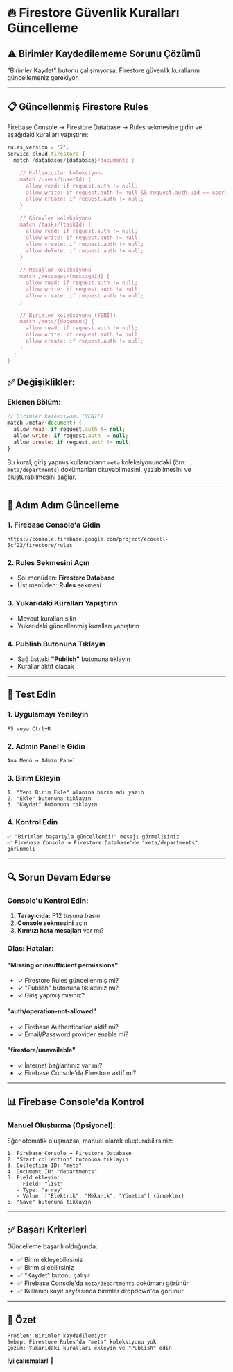 # 🔥 Firestore Güvenlik Kuralları Güncelleme

## ⚠️ Birimler Kaydedilememe Sorunu Çözümü

"Birimler Kaydet" butonu çalışmıyorsa, Firestore güvenlik kurallarını güncellemeniz gerekiyor.

---

## 📋 Güncellenmiş Firestore Rules

Firebase Console → Firestore Database → Rules sekmesine gidin ve aşağıdaki kuralları yapıştırın:

```javascript
rules_version = '2';
service cloud.firestore {
  match /databases/{database}/documents {
    
    // Kullanıcılar koleksiyonu
    match /users/{userId} {
      allow read: if request.auth != null;
      allow write: if request.auth != null && request.auth.uid == userId;
      allow create: if request.auth != null;
    }
    
    // Görevler koleksiyonu
    match /tasks/{taskId} {
      allow read: if request.auth != null;
      allow write: if request.auth != null;
      allow create: if request.auth != null;
      allow delete: if request.auth != null;
    }
    
    // Mesajlar koleksiyonu
    match /messages/{messageId} {
      allow read: if request.auth != null;
      allow write: if request.auth != null;
      allow create: if request.auth != null;
    }
    
    // Birimler koleksiyonu (YENİ!)
    match /meta/{document} {
      allow read: if request.auth != null;
      allow write: if request.auth != null;
      allow create: if request.auth != null;
    }
  }
}
```

## ✅ Değişiklikler:

### Eklenen Bölüm:
```javascript
// Birimler koleksiyonu (YENİ!)
match /meta/{document} {
  allow read: if request.auth != null;
  allow write: if request.auth != null;
  allow create: if request.auth != null;
}
```

Bu kural, giriş yapmış kullanıcıların `meta` koleksiyonundaki (örn: `meta/departments`) dokümanları okuyabilmesini, yazabilmesini ve oluşturabilmesini sağlar.

---

## 🚀 Adım Adım Güncelleme

### 1. Firebase Console'a Gidin
```
https://console.firebase.google.com/project/ecocell-5cf22/firestore/rules
```

### 2. Rules Sekmesini Açın
- Sol menüden: **Firestore Database**
- Üst menüden: **Rules** sekmesi

### 3. Yukarıdaki Kuralları Yapıştırın
- Mevcut kuralları silin
- Yukarıdaki güncellenmiş kuralları yapıştırın

### 4. Publish Butonuna Tıklayın
- Sağ üstteki **"Publish"** butonuna tıklayın
- Kurallar aktif olacak

---

## 🧪 Test Edin

### 1. Uygulamayı Yenileyin
```
F5 veya Ctrl+R
```

### 2. Admin Panel'e Gidin
```
Ana Menü → Admin Panel
```

### 3. Birim Ekleyin
```
1. "Yeni Birim Ekle" alanına birim adı yazın
2. "Ekle" butonuna tıklayın
3. "Kaydet" butonuna tıklayın
```

### 4. Kontrol Edin
```
✅ "Birimler başarıyla güncellendi!" mesajı görmelisiniz
✅ Firebase Console → Firestore Database'de "meta/departments" görünmeli
```

---

## 🔍 Sorun Devam Ederse

### Console'u Kontrol Edin:

1. **Tarayıcıda:** F12 tuşuna basın
2. **Console sekmesini** açın
3. **Kırmızı hata mesajları** var mı?

### Olası Hatalar:

#### "Missing or insufficient permissions"
- ✓ Firestore Rules güncellenmiş mi?
- ✓ "Publish" butonuna tıkladınız mı?
- ✓ Giriş yapmış mısınız?

#### "auth/operation-not-allowed"
- ✓ Firebase Authentication aktif mi?
- ✓ Email/Password provider enable mi?

#### "firestore/unavailable"
- ✓ İnternet bağlantınız var mı?
- ✓ Firebase Console'da Firestore aktif mi?

---

## 📊 Firebase Console'da Kontrol

### Manuel Oluşturma (Opsiyonel):

Eğer otomatik oluşmazsa, manuel olarak oluşturabilirsiniz:

```
1. Firebase Console → Firestore Database
2. "Start collection" butonuna tıklayın
3. Collection ID: "meta"
4. Document ID: "departments"
5. Field ekleyin:
   - Field: "list"
   - Type: "array"
   - Value: ["Elektrik", "Mekanik", "Yönetim"] (örnekler)
6. "Save" butonuna tıklayın
```

---

## ✅ Başarı Kriterleri

Güncelleme başarılı olduğunda:

- ✅ Birim ekleyebilirsiniz
- ✅ Birim silebilirsiniz
- ✅ "Kaydet" butonu çalışır
- ✅ Firebase Console'da `meta/departments` dokümanı görünür
- ✅ Kullanıcı kayıt sayfasında birimler dropdown'da görünür

---

## 🎯 Özet

```
Problem: Birimler kaydedilemiyor
Sebep: Firestore Rules'da "meta" koleksiyonu yok
Çözüm: Yukarıdaki kuralları ekleyin ve "Publish" edin
```

**İyi çalışmalar!** 🚀
